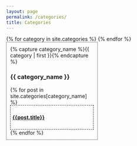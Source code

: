 ```yaml
---
layout: page
permalink: /categories/
title: Categories
---
```

<div id="archives">
<!-- <table style="border: 1px dashed;"> -->
{% for category in site.categories %}
<div class="archive-group">
  {% capture category_name %}{{ category | first }}{% endcapture %}
  <div id="#{{ category_name | slugize }}"></div>
  <h3 class="category-head">{{ category_name }}</h3>
  <a name="{{ category_name | slugize }}"></a>
  {% for post in site.categories[category_name] %}
  <article class="archive-item">
    <h4>
        <a href="{{ site.baseurl }}{{ post.url }}">{{post.title}}</a>
    </h4>
  </article>
  {% endfor %}    
</div>
{% endfor %}

</div>

<style>
  .archive-group {
    float: left;
    width:45%;
    padding: 10px 10px;
    border:0.5px dotted ;
    margin-right:10px;
    margin-bottom:10px;
    align-items:center;
  }
  .archive-item {
    background-color: var(--paper-color-less);
    border:1px dashed;
    padding: 5px;
    font-size:14px
  }
  .archive-item:nth-child(n+2) {
        margin-top: -1px;
  }


</style>